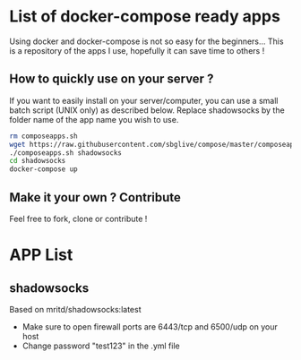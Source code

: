 # List of docker-compose ready apps
Using docker and docker-compose is not so easy for the beginners... This is a repository of the apps I use, hopefully it can save time to others !

## How to quickly use on your server ?
If you want to easily install on your server/computer, you can use a small batch script (UNIX only) as described below.
Replace shadowsocks by the folder name of the app name you wish to use.
```bash
rm composeapps.sh
wget https://raw.githubusercontent.com/sbglive/compose/master/composeapps.sh && chmod +x composeapps.sh
./composeapps.sh shadowsocks
cd shadowsocks
docker-compose up
```

## Make it your own ? Contribute
Feel free to fork, clone or contribute !


# APP List
## shadowsocks
Based on mritd/shadowsocks:latest
- Make sure to open firewall ports are 6443/tcp and 6500/udp on your host
- Change password "test123" in the .yml file

